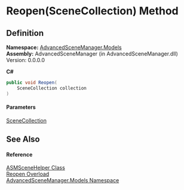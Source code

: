 # Reopen(SceneCollection) Method

## Definition

**Namespace:** [AdvancedSceneManager.Models](N_AdvancedSceneManager_Models.md)\
**Assembly:** AdvancedSceneManager (in AdvancedSceneManager.dll) Version: 0.0.0.0

**C#**

```c#
public void Reopen(
	SceneCollection collection
)
```

#### Parameters

&#x20; [SceneCollection](T_AdvancedSceneManager_Models_SceneCollection.md)&#x20;

## See Also

#### Reference

[ASMSceneHelper Class](T_AdvancedSceneManager_Models_ASMSceneHelper.md)\
[Reopen Overload](Overload_AdvancedSceneManager_Models_ASMSceneHelper_Reopen.md)\
[AdvancedSceneManager.Models Namespace](N_AdvancedSceneManager_Models.md)
